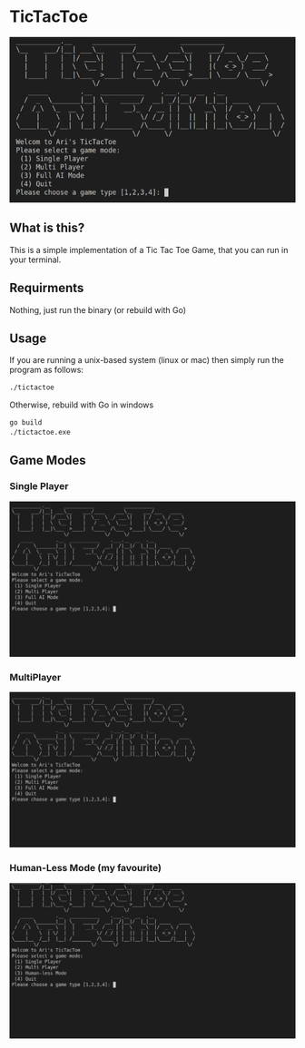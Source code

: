 # TicTacToe
<img src="readme/start_screen.png" width="569">

## What is this?
This is a simple implementation of a Tic Tac Toe Game, that you can run in your terminal. 

## Requirments
Nothing, just run the binary (or rebuild with Go)

## Usage
If you are running a unix-based system (linux or mac) then simply run the program as follows:

```sh
./tictactoe
```

Otherwise, rebuild with Go in windows
```bat
go build
./tictactoe.exe
```

## Game Modes

### Single Player
<img src="readme/single-mode.gif" width="569">

### MultiPlayer
<img src="readme/multi-mode.gif" width="569">

### Human-Less Mode (my favourite)
<img src="readme/ai-mode.gif" width="569">
